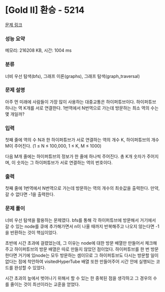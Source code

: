# [Gold II] 환승 - 5214 

[문제 링크](https://www.acmicpc.net/problem/5214) 

### 성능 요약

메모리: 216208 KB, 시간: 1004 ms

### 분류

너비 우선 탐색(bfs), 그래프 이론(graphs), 그래프 탐색(graph_traversal)

### 문제 설명

<p>아주 먼 미래에 사람들이 가장 많이 사용하는 대중교통은 하이퍼튜브이다. 하이퍼튜브 하나는 역 K개를 서로 연결한다. 1번역에서 N번역으로 가는데 방문하는 최소 역의 수는 몇 개일까?</p>

### 입력 

 <p>첫째 줄에 역의 수 N과 한 하이퍼튜브가 서로 연결하는 역의 개수 K, 하이퍼튜브의 개수 M이 주어진다. (1 ≤ N ≤ 100,000, 1 ≤ K, M ≤ 1000)</p>

<p>다음 M개 줄에는 하이퍼튜브의 정보가 한 줄에 하나씩 주어진다. 총 K개 숫자가 주어지며, 이 숫자는 그 하이퍼튜브가 서로 연결하는 역의 번호이다. </p>

### 출력 

 <p>첫째 줄에 1번역에서 N번역으로 가는데 방문하는 역의 개수의 최솟값을 출력한다. 만약, 갈 수 없다면 -1을 출력한다.</p>


### 문제 풀이
<p> 너비 우선 탐색을 활용하는 문제였다. bfs를 통해 각 하이퍼튜브에 방문해서 거기에서 갈 수 있는 node를 큐에 추가해가면서 n이 나올 때까지 반복해주고 나오지 않는다면 -1을 반환하는 것이 핵심이었다.</p>
<p> 초반에 시간 초과에 걸렸었는데, 그 이유는 node에 대한 방문 배열만 만들어서 체크해주고 하이퍼튜브의 방문 배열은 따로 만들지 않았던 점이었다. 하이퍼튜브를 한 번 방문한다면 거기에 있node는 모두 방문하는 셈이므로 그 하이퍼튜브도 다시는 방문할 일이 없다는 점에 착안하여 visitedHyperTube 배열 또한 만들어주어 시간 안에 실행되는 코드를 완성할 수 있었다.</p>
<p> 시간 초과의 늪에서 벗어나기 위해서 할 수 있는 한 중복된 점을 생각하고 그 경우의 수를 줄이는 것이 최선이라는 교훈을 얻었다.</p>
